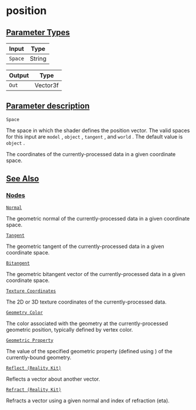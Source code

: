 # position


[Parameter Types](/documentation/shadergraph/geometric/position#Parameter-Types)
--------------------------------------------------------------------------------

| Input | Type |
| --- | --- |
| `Space` | String |

| Output | Type |
| --- | --- |
| `Out` | Vector3f |

[Parameter description](/documentation/shadergraph/geometric/position#Parameter-description)
--------------------------------------------------------------------------------------------

`Space` 

 The space in which the shader defines the position vector. The valid spaces for this input are
 `model` 
 ,
 `object` 
 ,
 `tangent` 
 , and
 `world` 
 . The default value is
 `object` 
 .
 

 The coordinates of the currently-processed data in a given coordinate space.

[See Also](/documentation/shadergraph/geometric/position#see-also)
------------------------------------------------------------------

### [Nodes](/documentation/shadergraph/geometric/position#nodes)

[`Normal`](/documentation/shadergraph/geometric/normal)

 The geometric normal of the currently-processed data in a given coordinate space.
 

[`Tangent`](/documentation/shadergraph/geometric/tangent)

 The geometric tangent of the currently-processed data in a given coordinate space.
 

[`Bitangent`](/documentation/shadergraph/geometric/bitangent)

 The geometric bitangent vector of the currently-processed data in a given coordinate space.
 

[`Texture Coordinates`](/documentation/shadergraph/geometric/texture-coordinates)

 The 2D or 3D texture coordinates of the currently-processed data.
 

[`Geometry Color`](/documentation/shadergraph/geometric/geometry-color)

 The color associated with the geometry at the currently-processed geometric position, typically defined by vertex color.
 

[`Geometric Property`](/documentation/shadergraph/geometric/geometric-property)

 The value of the specified geometric property (defined using ) of the currently-bound geometry.
 

[`Reflect (Reality
  Kit)`](/documentation/shadergraph/geometric/reflect-(realitykit))

 Reflects a vector about another vector.
 

[`Refract (Reality
  Kit)`](/documentation/shadergraph/geometric/refract-(realitykit))

 Refracts a vector using a given normal and index of refraction (eta).
 

